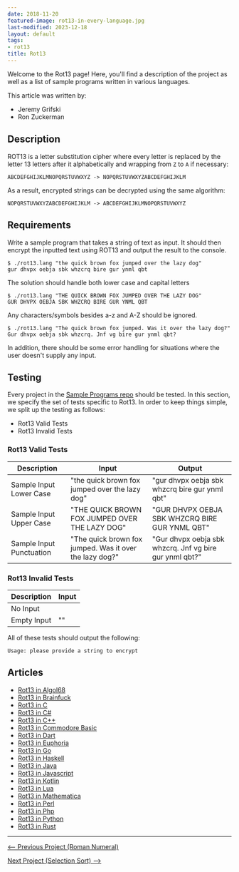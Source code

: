 ```yaml
---
date: 2018-11-20
featured-image: rot13-in-every-language.jpg
last-modified: 2023-12-18
layout: default
tags:
- rot13
title: Rot13
---
```


Welcome to the Rot13 page! Here, you'll find a description of the project as well as a list of sample programs written in various languages.

This article was written by:

- Jeremy Grifski
- Ron Zuckerman

## Description

ROT13 is a letter substitution cipher where every letter is replaced by the
letter 13 letters after it alphabetically and wrapping from `Z` to `A` if necessary:

    ABCDEFGHIJKLMNOPQRSTUVWXYZ -> NOPQRSTUVWXYZABCDEFGHIJKLM

As a result, encrypted strings can be decrypted using the same algorithm:

    NOPQRSTUVWXYZABCDEFGHIJKLM -> ABCDEFGHIJKLMNOPQRSTUVWXYZ


## Requirements

Write a sample program that takes a string of text as input.
It should then encrypt the inputted text using ROT13 and output the result to the console.

```console
$ ./rot13.lang "the quick brown fox jumped over the lazy dog"
gur dhvpx oebja sbk whzcrq bire gur ynml qbt
```

The solution should handle both lower case and capital letters

```console
$ ./rot13.lang "THE QUICK BROWN FOX JUMPED OVER THE LAZY DOG"
GUR DHVPX OEBJA SBK WHZCRQ BIRE GUR YNML QBT
```

Any characters/symbols besides a-z and A-Z should be ignored.

```console
$ ./rot13.lang "The quick brown fox jumped. Was it over the lazy dog?"
Gur dhvpx oebja sbk whzcrq. Jnf vg bire gur ynml qbt?
```

In addition, there should be some error handling for situations where the user
doesn't supply any input.


## Testing

Every project in the [Sample Programs repo](https://github.com/TheRenegadeCoder/sample-programs) should be tested.
In this section, we specify the set of tests specific to Rot13.
In order to keep things simple, we split up the testing as follows:

- Rot13 Valid Tests
- Rot13 Invalid Tests

### Rot13 Valid Tests

| Description | Input | Output |
| ----------- | ----- | ------ |
| Sample Input Lower Case | "the quick brown fox jumped over the lazy dog" | "gur dhvpx oebja sbk whzcrq bire gur ynml qbt" |
| Sample Input Upper Case | "THE QUICK BROWN FOX JUMPED OVER THE LAZY DOG" | "GUR DHVPX OEBJA SBK WHZCRQ BIRE GUR YNML QBT" |
| Sample Input Punctuation | "The quick brown fox jumped. Was it over the lazy dog?" | "Gur dhvpx oebja sbk whzcrq. Jnf vg bire gur ynml qbt?" |

### Rot13 Invalid Tests

| Description | Input |
| ----------- | ----- |
| No Input |  |
| Empty Input | "" |

All of these tests should output the following:

```
Usage: please provide a string to encrypt
```


## Articles

- [Rot13 in Algol68](https://sampleprograms.io/projects/rot13/algol68)
- [Rot13 in Brainfuck](https://sampleprograms.io/projects/rot13/brainfuck)
- [Rot13 in C](https://sampleprograms.io/projects/rot13/c)
- [Rot13 in C#](https://sampleprograms.io/projects/rot13/c-sharp)
- [Rot13 in C++](https://sampleprograms.io/projects/rot13/c-plus-plus)
- [Rot13 in Commodore Basic](https://sampleprograms.io/projects/rot13/commodore-basic)
- [Rot13 in Dart](https://sampleprograms.io/projects/rot13/dart)
- [Rot13 in Euphoria](https://sampleprograms.io/projects/rot13/euphoria)
- [Rot13 in Go](https://sampleprograms.io/projects/rot13/go)
- [Rot13 in Haskell](https://sampleprograms.io/projects/rot13/haskell)
- [Rot13 in Java](https://sampleprograms.io/projects/rot13/java)
- [Rot13 in Javascript](https://sampleprograms.io/projects/rot13/javascript)
- [Rot13 in Kotlin](https://sampleprograms.io/projects/rot13/kotlin)
- [Rot13 in Lua](https://sampleprograms.io/projects/rot13/lua)
- [Rot13 in Mathematica](https://sampleprograms.io/projects/rot13/mathematica)
- [Rot13 in Perl](https://sampleprograms.io/projects/rot13/perl)
- [Rot13 in Php](https://sampleprograms.io/projects/rot13/php)
- [Rot13 in Python](https://sampleprograms.io/projects/rot13/python)
- [Rot13 in Rust](https://sampleprograms.io/projects/rot13/rust)

***

<nav class="project-nav">

<div id="prev" markdown="1">

[<-- Previous Project (Roman Numeral)](https://sampleprograms.io/projects/roman-numeral)

</div>

<div id="next" markdown="1">

[Next Project (Selection Sort) -->](https://sampleprograms.io/projects/selection-sort)

</div>

</nav>
